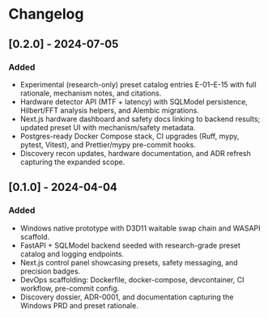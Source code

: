 # Changelog

## [0.2.0] - 2024-07-05
### Added
- Experimental (research-only) preset catalog entries E-01–E-15 with full rationale, mechanism notes, and citations.
- Hardware detector API (MTF + latency) with SQLModel persistence, Hilbert/FFT analysis helpers, and Alembic migrations.
- Next.js hardware dashboard and safety docs linking to backend results; updated preset UI with mechanism/safety metadata.
- Postgres-ready Docker Compose stack, CI upgrades (Ruff, mypy, pytest, Vitest), and Prettier/mypy pre-commit hooks.
- Discovery recon updates, hardware documentation, and ADR refresh capturing the expanded scope.

## [0.1.0] - 2024-04-04
### Added
- Windows native prototype with D3D11 waitable swap chain and WASAPI scaffold.
- FastAPI + SQLModel backend seeded with research-grade preset catalog and logging endpoints.
- Next.js control panel showcasing presets, safety messaging, and precision badges.
- DevOps scaffolding: Dockerfile, docker-compose, devcontainer, CI workflow, pre-commit config.
- Discovery dossier, ADR-0001, and documentation capturing the Windows PRD and preset rationale.
